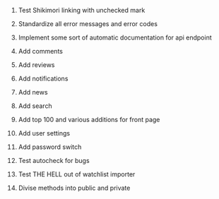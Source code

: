 1. Test Shikimori linking with unchecked mark

2. Standardize all error messages and error codes

3. Implement some sort of automatic documentation for api endpoint

4. Add comments

5. Add reviews

6. Add notifications

7. Add news

8. Add search

9. Add top 100 and various additions for front page

10. Add user settings

11. Add password switch

12. Test autocheck for bugs

13. Test THE HELL out of watchlist importer

14. Divise methods into public and private
